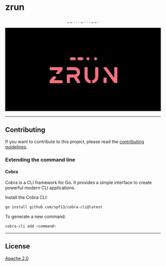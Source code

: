 # zrun

<p align="center">
  _ _ . .  . _ .  . . _  _ .
</p>
<p align="center">
  <img width="750" src="_assets/zrun_alt.jpg">
</p>

---
## Contributing

If you want to contribute to this project, please read the [contributing guidelines](CONTRIBUTING.md).

### Extending the command line

#### Cobra

Cobra is a CLI framework for Go. It provides a simple interface to create powerful modern CLI applications.

Install the Cobra CLI:

```bash
go install github.com/spf13/cobra-cli@latest
```

To generate a new command:
```bash
cobra-cli add <command>
```

---
## License

[Apache 2.0](LICENSE)
